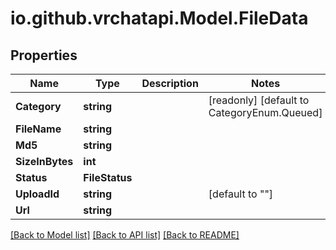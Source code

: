 # io.github.vrchatapi.Model.FileData

## Properties

Name | Type | Description | Notes
------------ | ------------- | ------------- | -------------
**Category** | **string** |  | [readonly] [default to CategoryEnum.Queued]
**FileName** | **string** |  | 
**Md5** | **string** |  | 
**SizeInBytes** | **int** |  | 
**Status** | **FileStatus** |  | 
**UploadId** | **string** |  | [default to ""]
**Url** | **string** |  | 

[[Back to Model list]](../README.md#documentation-for-models) [[Back to API list]](../README.md#documentation-for-api-endpoints) [[Back to README]](../README.md)

